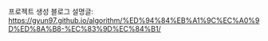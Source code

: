 프로젝트 생성 블로그 설명글: https://gyun97.github.io/algorithm/%ED%94%84%EB%A1%9C%EC%A0%9D%ED%8A%B8-%EC%83%9D%EC%84%B1/

